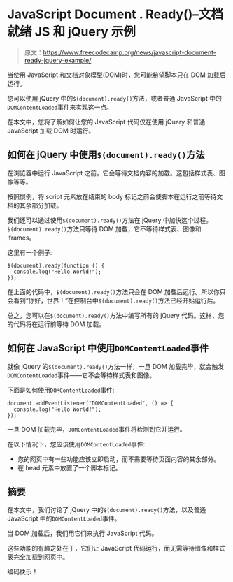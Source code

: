 # JavaScript Document . Ready()–文档就绪 JS 和 jQuery 示例

> 原文：<https://www.freecodecamp.org/news/javascript-document-ready-jquery-example/>

当使用 JavaScript 和文档对象模型(DOM)时，您可能希望脚本只在 DOM 加载后运行。

您可以使用 jQuery 中的`$(document).ready()`方法，或者普通 JavaScript 中的`DOMContentLoaded`事件来实现这一点。

在本文中，您将了解如何让您的 JavaScript 代码仅在使用 jQuery 和普通 JavaScript 加载 DOM 时运行。

## 如何在 jQuery 中使用`$(document).ready()`方法

在浏览器中运行 JavaScript 之前，它会等待文档内容的加载。这包括样式表、图像等等。

按照惯例，将 script 元素放在结束的 body 标记之前会使脚本在运行之前等待文档的其余部分加载。

我们还可以通过使用`$(document).ready()`方法在 jQuery 中加快这个过程。`$(document).ready()`方法只等待 DOM 加载，它不等待样式表、图像和 iframes。

这里有一个例子:

```
$(document).ready(function () {
  console.log("Hello World!");
});
```

在上面的代码中，`$(document).ready()`方法只会在 DOM 加载后运行。所以你只会看到“你好，世界！”在控制台中`$(document).ready()`方法已经开始运行后。

总之，您可以在`$(document).ready()`方法中编写所有的 jQuery 代码。这样，您的代码将在运行前等待 DOM 加载。

## 如何在 JavaScript 中使用`DOMContentLoaded`事件

就像 jQuery 的`$(document).ready()`方法一样，一旦 DOM 加载完毕，就会触发`DOMContentLoaded`事件——它不会等待样式表和图像。

下面是如何使用`DOMContentLoaded`事件:

```
document.addEventListener("DOMContentLoaded", () => {
  console.log("Hello World!");
});
```

一旦 DOM 加载完毕，`DOMContentLoaded`事件将检测到它并运行。

在以下情况下，您应该使用`DOMContentLoaded`事件:

*   您的网页中有一些功能应该立即启动，而不需要等待页面内容的其余部分。
*   在 head 元素中放置了一个脚本标记。

## 摘要

在本文中，我们讨论了 jQuery 中的`$(document).ready()`方法，以及普通 JavaScript 中的`DOMContentLoaded`事件。

当 DOM 加载后，我们用它们来执行 JavaScript 代码。

这些功能的有趣之处在于，它们让 JavaScript 代码运行，而无需等待图像和样式表完全加载到网页中。

编码快乐！